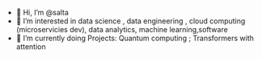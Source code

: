- 👋 Hi, I’m @salta
- 👀 I’m interested in data science , data engineering , cloud computing (microservicies dev), data analytics, machine learning,software 
- 🌱 I’m currently doing Projects: Quantum computing ; Transformers with attention


<!---
salta-ak/salta-ak is a ✨ special ✨ repository because its `README.md` (this file) appears on your GitHub profile.
You can click the Preview link to take a look at your changes.
--->

